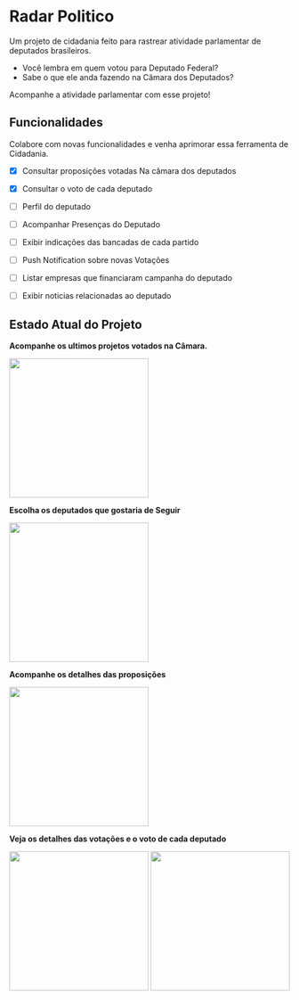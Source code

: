 # Radar Politico
Um projeto de cidadania feito para rastrear atividade parlamentar de deputados brasileiros.


- Você lembra em quem votou para Deputado Federal? 
- Sabe o que ele anda fazendo na Câmara dos Deputados? 

Acompanhe a atividade parlamentar com esse projeto!

## Funcionalidades
Colabore com novas funcionalidades e venha aprimorar essa ferramenta de Cidadania.

- [x] Consultar proposições votadas Na câmara dos deputados
- [x] Consultar o voto de cada deputado
- [ ] Perfil do deputado
- [ ] Acompanhar Presenças do Deputado
- [ ] Exibir indicações das bancadas de cada partido
- [ ] Push Notification sobre novas Votações
- [ ] Listar empresas que financiaram campanha do deputado
- [ ] Exibir noticias relacionadas ao deputado


## Estado Atual do Projeto
**Acompanhe os ultimos projetos votados na Câmara.**
<p align="left">
  <img src="https://cloud.githubusercontent.com/assets/6699862/14412352/35e2801c-ff37-11e5-9e0a-67c31cd13b99.png" width="250"/>
</p>

**Escolha os deputados que gostaria de Seguir**
<p align="left">
  <img src="https://cloud.githubusercontent.com/assets/6699862/14412353/35ee76d8-ff37-11e5-89a0-127477713936.png" width="250"/>
</p>

**Acompanhe os  detalhes das proposições**
<p align="left">
  <img src="https://cloud.githubusercontent.com/assets/6699862/14412350/35dd4eee-ff37-11e5-9c5b-95dc0390fb95.png" width="250"/>
</p>

**Veja os detalhes das votações e o voto de cada deputado**
<p align="left">
  <img src="https://cloud.githubusercontent.com/assets/6699862/14412351/35dd6c9e-ff37-11e5-98f5-272c6f10e300.png" width="250"/>
  <img src="https://cloud.githubusercontent.com/assets/6699862/14412349/35d66354-ff37-11e5-9714-5021c4878319.png" width="250"/>
</p>





